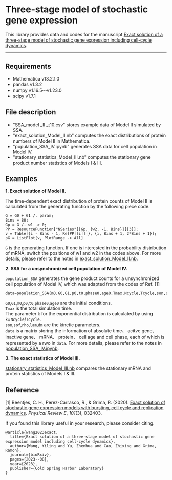 # Three-stage model of stochastic gene expression
This library provides data and codes for the manuscript [Exact solution of a three-stage model of stochastic gene expression including
cell-cycle dynamics](https://www.biorxiv.org/content/10.1101/2023.08.29.555255v2.full.pdf).

________________________________________________________________________________________________________
## Requirements
- Mathematica v13.2.1.0
- pandas v1.3.2
- numpy  v1.16.5～v1.23.0
- scipy v1.7.1
## File description
- "SSA_model _II _t10.csv" stores example data of Model II simulated by SSA.
- "exact_solution_Model_II.nb" computes the exact distributions of protein numbers of Model II in Mathematica.
- "population_SSA_IV.ipynb" generates SSA data for cell population in Model IV.
- "stationary_statistics_Model_III.nb"  computes the stationary gene
  product number statistics of Models I & III.

## Examples
__1. Exact solution of Model II.__  

The time-dependent exact distribution of protein counts of Model II is calculated from the generating function by the following piece code.
```
G = G0 + G1 /. param;
Bins = 80;
Gp = G /. w1 -> 0;
PP = ResourceFunction["NSeries"][Gp, {w2, -1, Bins}][[3]];
v = Table[{i - Bins - 1, Re[PP[[i]]]}, {i, Bins + 1, 2*Bins + 1}];
pG = ListPlot[v, PlotRange -> All]
```
`G` is the generating function. If one is interested in the probability distribution of mRNA, switch the positions of w1 and w2 in the codes above. For more details, please refer to the notes in [exact_solution_Model_II.nb]().

__2. SSA for a unsynchronized cell population of Model IV.__  

 `population_SSA` generates the gene product counts for a unsynchronized cell population of Model IV, which was adapted from the codes of Ref. [1]
```
data=population_SSA(m0,G0,G1,p0,t0,phase0,age0,Tmax,Ncycle,Tcycle,son,soff,rho,lam,dm)
```
`G0`,`G1`,`m0`,`p0`,`t0`,`phase0`,`age0` are the initial conditions.  
`Tmax` is the total simulation time.  
The parameter `k` for the exponential distribution is calculated by using `k`=`Ncycle`/`Tcycle`.  
`son`,`sof`,`rho`,`lam`,`dm` are the kinetic parameters.  
`data` is a matrix storing the information of
absolute time、 acitve gene、 inactive gene、 mRNA、 protein、 cell age and cell phase, each of which is represented by a rwo in `data`. For more details, please refer to the notes in [population_SSA_IV.ipynb]().  

__3. The exact statistics of Model III.__  

[stationary_statistics_Model_III.nb]() compares the stationary mRNA and protein statistics of Models I & III.


## Reference
[1] Beentjes, C. H., Perez-Carrasco, R., & Grima, R. (2020). [Exact solution of stochastic gene expression models with bursting, cell cycle and replication dynamics](https://journals.aps.org/pre/pdf/10.1103/PhysRevE.101.032403?casa_token=7ZbwkB0N77wAAAAA%3AFoM22TR7q45nanerhg1LpWNx4WfMr1Uk5Db0BV5er0s6i1kC0V_2m_claH3F7NQMR1pgUeJvEulG5Qmr). *Physical Review E*, *101*(3), 032403.

If you found this library useful in your research, please consider citing.

```
@article{wang2023exact,
  title={Exact solution of a three-stage model of stochastic gene expression model including cell-cycle dynamics},
  author={Wang, Yiling and Yu, Zhenhua and Cao, Zhixing and Grima, Ramon},
  journal={bioRxiv},
  pages={2023--08},
  year={2023},
  publisher={Cold Spring Harbor Laboratory}
}
```
